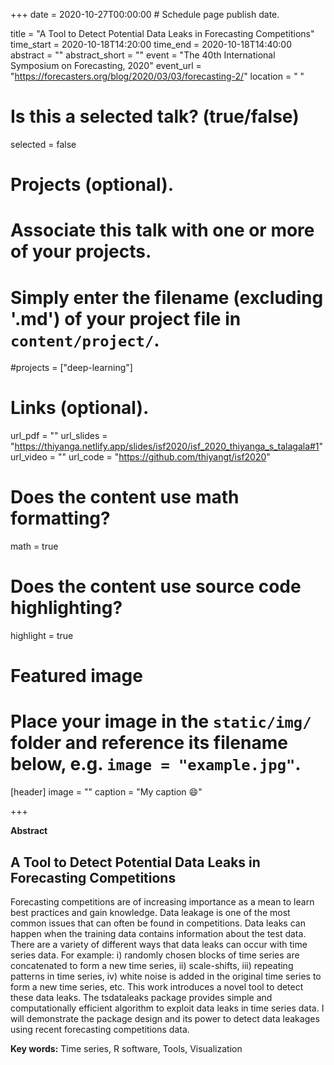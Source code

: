 +++
date = 2020-10-27T00:00:00  # Schedule page publish date.

title = "A Tool to Detect Potential Data Leaks in Forecasting Competitions"
time_start = 2020-10-18T14:20:00
time_end = 2020-10-18T14:40:00
abstract = ""
abstract_short = ""
event = "The 40th International Symposium on Forecasting, 2020"
event_url = "https://forecasters.org/blog/2020/03/03/forecasting-2/"
location = " "

# Is this a selected talk? (true/false)
selected = false

# Projects (optional).
#   Associate this talk with one or more of your projects.
#   Simply enter the filename (excluding '.md') of your project file in `content/project/`.
#projects = ["deep-learning"]

# Links (optional).
url_pdf = ""
url_slides = "https://thiyanga.netlify.app/slides/isf2020/isf_2020_thiyanga_s_talagala#1"
url_video = ""
url_code = "https://github.com/thiyangt/isf2020"

# Does the content use math formatting?
math = true

# Does the content use source code highlighting?
highlight = true

# Featured image
# Place your image in the `static/img/` folder and reference its filename below, e.g. `image = "example.jpg"`.
[header]
image = ""
caption = "My caption :smile:"

+++

**Abstract**

## A Tool to Detect Potential Data Leaks in Forecasting Competitions

Forecasting competitions are of increasing importance as a mean to learn best practices and gain knowledge. Data leakage is one of the most common issues that can often be found in competitions. Data leaks can happen when the training data contains information about the test data. There are a variety of different ways that data leaks can occur with time series data. For example: i) randomly chosen blocks of time series are concatenated to form a new time series, ii) scale-shifts, iii) repeating patterns in time series,  iv) white noise is added in the original time series to form a new time series, etc.  This work introduces a novel tool to detect these data leaks. The tsdataleaks package provides simple and computationally efficient algorithm to exploit data leaks in time series data. I will demonstrate the package design and its power to detect data leakages using recent forecasting competitions data.




**Key words:** Time series, R software, Tools, Visualization

